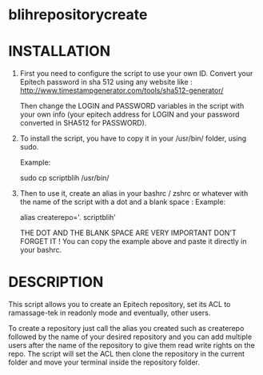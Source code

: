 # blihrepositorycreate

# INSTALLATION

1. First you need to configure the script to use your own ID.
  Convert your Epitech password in sha 512 using any website like :
  http://www.timestampgenerator.com/tools/sha512-generator/
  
    Then change the LOGIN and PASSWORD variables in the script with your own info (your epitech address for LOGIN and your password converted in SHA512 for PASSWORD).

2. To install the script, you have to copy it in your /usr/bin/ folder, using sudo.

    Example:

    sudo cp scriptblih /usr/bin/

3. Then to use it, create an alias in your bashrc / zshrc or whatever with the name of the script with a dot and a blank space :
    Example:

    alias createrepo='. scriptblih'
  
    THE DOT AND THE BLANK SPACE ARE VERY IMPORTANT DON'T FORGET IT ! You can copy the example above and paste it directly in  your bashrc.

# DESCRIPTION

This script allows you to create an Epitech repository, set its ACL to ramassage-tek in readonly mode and eventually, other users.

To create a repository just call the alias you created such as createrepo followed by the name of your desired repository and you can add multiple users after the name of the repository to give them read write rights on the repo.
The script will set the ACL then clone the repository in the current folder and move your terminal inside the repository folder.
